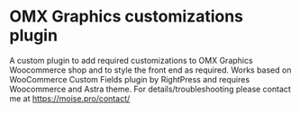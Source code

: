# OMX Graphics customizations plugin
A custom plugin to add required customizations to OMX Graphics Woocommerce shop and to style the front end as required. Works based on WooCommerce Custom Fields plugin by RightPress and requires Woocommerce and Astra theme. For details/troubleshooting please contact me at <a href="https://moise.pro/contact/">https://moise.pro/contact/</a>
